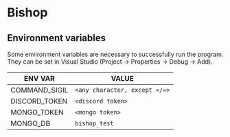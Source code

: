 ﻿# Bishop

## Environment variables

Some environment variables are necessary to successfully run the program. They can be set in Visual Studio (Project → Properties → Debug → Add).

ENV VAR | VALUE
--- | ---
COMMAND_SIGIL | `<any character, except «/»>`
DISCORD_TOKEN | `<discord token>`
MONGO_TOKEN | `<mongo token>`
MONGO_DB | `bishop_test`


